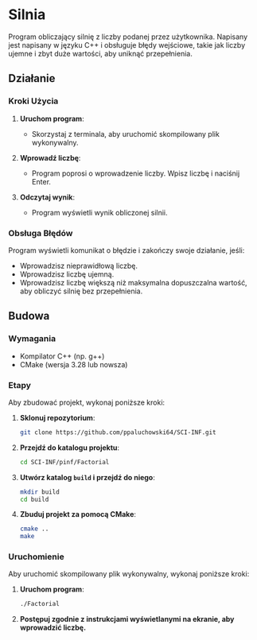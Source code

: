 # Silnia

Program obliczający silnię z liczby podanej przez użytkownika. Napisany jest napisany w języku C++ i obsługuje błędy wejściowe, takie jak liczby ujemne i zbyt duże wartości, aby uniknąć przepełnienia.

## Działanie

### Kroki Użycia

1. **Uruchom program**:
    - Skorzystaj z terminala, aby uruchomić skompilowany plik wykonywalny.

2. **Wprowadź liczbę**:
    - Program poprosi o wprowadzenie liczby. Wpisz liczbę i naciśnij Enter.

3. **Odczytaj wynik**:
    - Program wyświetli wynik obliczonej silnii.

### Obsługa Błędów

Program wyświetli komunikat o błędzie i zakończy swoje działanie, jeśli:
- Wprowadzisz nieprawidłową liczbę.
- Wprowadzisz liczbę ujemną.
- Wprowadzisz liczbę większą niż maksymalna dopuszczalna wartość, aby obliczyć silnię bez przepełnienia.

## Budowa

### Wymagania

- Kompilator C++ (np. g++)
- CMake (wersja 3.28 lub nowsza)

### Etapy

Aby zbudować projekt, wykonaj poniższe kroki:

1. **Sklonuj repozytorium**:
    ```bash
    git clone https://github.com/ppaluchowski64/SCI-INF.git
    ```

2. **Przejdź do katalogu projektu**:
    ```bash
    cd SCI-INF/pinf/Factorial
    ```

3. **Utwórz katalog `build` i przejdź do niego**:
    ```bash
    mkdir build
    cd build
    ```

4. **Zbuduj projekt za pomocą CMake**:
    ```bash
    cmake ..
    make
    ```

### Uruchomienie

Aby uruchomić skompilowany plik wykonywalny, wykonaj poniższe kroki:

1. **Uruchom program**:
    ```bash
    ./Factorial
    ```

2. **Postępuj zgodnie z instrukcjami wyświetlanymi na ekranie, aby wprowadzić liczbę.**
